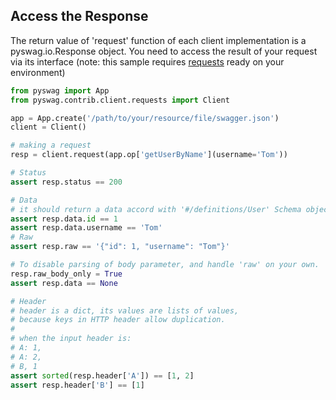 ## Access the Response
The return value of 'request' function of each client implementation is a pyswag.io.Response object.
You need to access the result of your request via its interface (note: this sample requires [requests](https://github.com/kennethreitz/requests) ready on your environment)

```python
from pyswag import App
from pyswag.contrib.client.requests import Client

app = App.create('/path/to/your/resource/file/swagger.json')
client = Client()

# making a request
resp = client.request(app.op['getUserByName'](username='Tom'))

# Status
assert resp.status == 200

# Data
# it should return a data accord with '#/definitions/User' Schema object
assert resp.data.id == 1
assert resp.data.username == 'Tom'
# Raw
assert resp.raw == '{"id": 1, "username": "Tom"}'

# To disable parsing of body parameter, and handle 'raw' on your own.
resp.raw_body_only = True
assert resp.data == None

# Header
# header is a dict, its values are lists of values,
# because keys in HTTP header allow duplication.
#
# when the input header is:
# A: 1,
# A: 2,
# B, 1
assert sorted(resp.header['A']) == [1, 2]
assert resp.header['B'] == [1]
```
